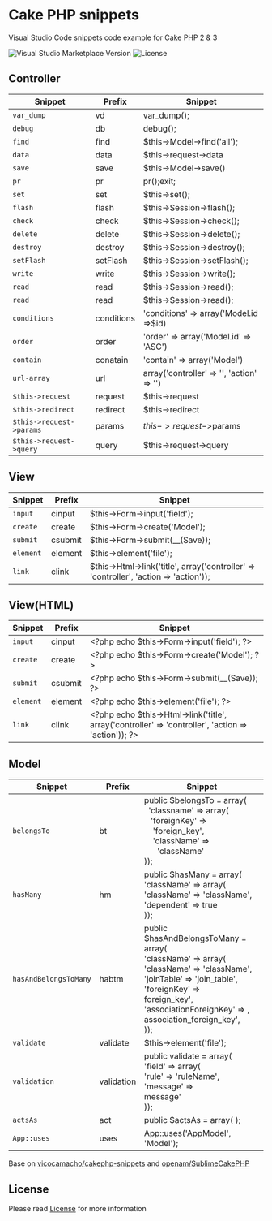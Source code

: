# Cake PHP snippets
Visual Studio Code snippets code example for Cake PHP 2 & 3

![Visual Studio Marketplace Version](https://img.shields.io/visual-studio-marketplace/v/BubbleKID.cakephp-snippets.svg) ![License](https://img.shields.io/github/license/BubbleKID/vscode-cakephp-snippets.svg)

## Controller

| Snippet                  | Prefix     | Snippet                                    |
|--------------------------|------------|-------------------------------------------|
| `var_dump`               | vd         | var_dump();                            |
| `debug`                  | db         | debug();                               |
| `find`                   | find       | $this->Model->find('all');                |
| `data`                   | data       | $this->request->data                      |
| `save`                   | save       | $this->Model->save()                        |
| `pr`                     | pr         | pr();exit;                               |
| `set`                    | set        | $this->set();                            |
| `flash`                  | flash      | $this->Session->flash();              |
| `check`                  | check      | $this->Session->check();              |
| `delete`                  | delete      | $this->Session->delete();              |
| `destroy`                  | destroy      | $this->Session->destroy();              |
| `setFlash`                  | setFlash      | $this->Session->setFlash();              |
| `write`                  | write      | $this->Session->write();              |
| `read`                  | read      | $this->Session->read();              |
| `read`                  | read      | $this->Session->read();              |
| `conditions`             | conditions | 'conditions' => array('Model.id =>$id)    |
| `order`                  | order      | 'order' => array('Model.id' => 'ASC')     |
| `contain`                | conatain   | 'contain' => array('Model')               |
| `url-array`              | url        | array('controller' => '', 'action' => '') |
| `$this->request`         | request    | $this->request                            |
| `$this->redirect`        | redirect   | $this->redirect                           |
| `$this->request->params` | params     | $this->request->$params                   |
| `$this->request->query`  | query      | $this->request->query                     |

## View

| Snippet   | Prefix  | Snippet                                                                               |
|-----------|---------|---------------------------------------------------------------------------------------|
| `input`   | cinput  | $this->Form->input('field');                                                          |
| `create`  | create  | $this->Form->create('Model');                                                         |
| `submit`  | csubmit | $this->Form->submit(__(Save));                                                        |
| `element` | element | $this->element('file');                                                               |
| `link`    | clink   | $this->Html->link('title', array('controller' => 'controller', 'action => 'action')); |


## View(HTML)

| Snippet   | Prefix  | Snippet                                                                                                |
|-----------|---------|-------------------------------------------------------------------------------------------------------|
| `input`   | cinput  | \<\?php echo $this->Form->input('field'); ?>                                                          |
| `create`  | create  | \<\?php echo $this->Form->create('Model'); ?>                                                         |
| `submit`  | csubmit | \<\?php echo $this->Form->submit(__(Save));  ?>                                                       |
| `element` | element | \<\?php echo $this->element('file'); ?>                                                               |
| `link`    | clink   | \<\?php echo $this->Html->link('title', array('controller' => 'controller', 'action => 'action')); ?> |


## Model

| Snippet               | Prefix     | Snippet                                                                                                                                                                                                                                                        |
|-----------------------|------------|---------------------------------------------------------------------------------------------------------------------------------------------------------------------------------------------------------------------------------------------------------------|
| `belongsTo`           | bt         | public $belongsTo = array( <br>   &nbsp;&nbsp;'classname' => array( <br>   &nbsp;&nbsp; 'foreignKey' => &nbsp;&nbsp;&nbsp;&nbsp;'foreign_key',   <br> &nbsp;&nbsp;&nbsp;&nbsp;'className' => &nbsp;&nbsp;&nbsp;&nbsp;&nbsp;&nbsp;'className'  <br>));         |
| `hasMany`             | hm         | public $hasMany = array(<br>  'className' => array(<br>    'className' => 'className',<br>    'dependent' => true<br>  ));                                                                                                                                    |
| `hasAndBelongsToMany` | habtm      | public $hasAndBelongsToMany = array(<br>  'className' => array(<br>    'className' => 'className', <br>    'joinTable' => 'join_table',<br>    'foreignKey' => <br>foreign_key', <br>    'associationForeignKey' => ,<br> association_foreign_key', <br>  )); |
| `validate`            | validate   | $this->element('file');                                                                                                                                                                                                                                       |
| `validation`          | validation | public validate = array( <br>  'field' => array( <br>    'rule' => 'ruleName', <br>    'message' => <br>message' <br>  ));                                                                                                                                    |
| `actsAs`              | act        | public $actsAs = array( );                                                                                                                                                                                                                                    |
| `App::uses`           | uses       | App::uses('AppModel', 'Model');                                                                                                                                                                                                                               |


Base on [vicocamacho/cakephp-snippets](https://github.com/vicocamacho/cakephp-snippets) and [openam/SublimeCakePHP](  https://github.com/openam/SublimeCakePHP)

## License

Please read [License](LICENSE.md) for more information